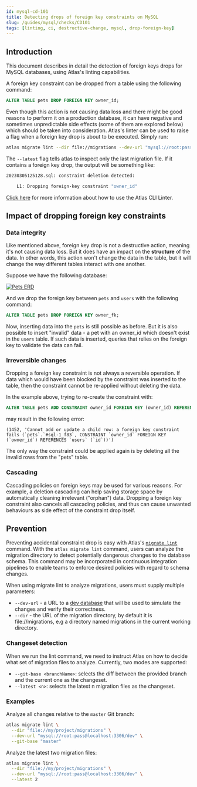 ```yaml
---
id: mysql-cd-101
title: Detecting drops of foreign key constraints on MySQL
slug: /guides/mysql/checks/CD101
tags: [linting, ci, destructive-change, mysql, drop-foreign-key]
---
```


## Introduction

This document describes in detail the detection of foreign keys drops for MySQL databases, 
using Atlas's linting capabilities.

A foreign key constraint can be dropped from a table using the following command:
```sql
ALTER TABLE pets DROP FOREIGN KEY owner_id;
```

Even though this action is not causing data loss and there might be good reasons to perform it on a production database, it can have negative and sometimes unpredictable side effects (some of them are explored below) which should be taken into consideration.
Atlas's linter can be used to raise a flag when a foreign key drop is about to be executed. Simply run:
```bash
atlas migrate lint --dir file://migrations --dev-url "mysql://root:pass@localhost:3306/dev" --latest 1
```
The `--latest` flag tells atlas to inspect only the last migration file. If it contains a foreign key drop, the output will be something like:

```bash
20230305125128.sql: constraint deletion detected:

	L1: Dropping foreign-key constraint "owner_id"
```

[Click here](/versioned/lint) for more information about how to use the Atlas CLI Linter.

## Impact of dropping foreign key constraints

### Data integrity
Like mentioned above, foreign key drop is not a destructive action, meaning it's not causing data loss. But it does have an impact on the **structure** of the data. In other words, this action won't change the data in the table, but it will change the way different tables interact with one another.

Suppose we have the following database:
<p style={{textAlign: "center"}}><a href="https://gh.atlasgo.cloud/explore/e3d188d0"><img src="https://atlasgo.io/uploads/users-pets.png" alt="Pets ERD"/></a></p>

 And we drop the foreign key between `pets` and `users` with the following command: 

```sql
ALTER TABLE pets DROP FOREIGN KEY owner_fk;
```

Now, inserting data into the `pets` is still possible as before. But it is also possible to insert "invalid" data - a pet with an owner_id which doesn't exist in the `users` table. If such data is inserted, queries that relies on the foreign key to validate the data can fail.


### Irreversible changes
Dropping a foreign key constraint is not always a reversible operation. If data which would have been blocked by the constraint was inserted to the table, then the constraint cannot be re-applied without deleting the data.

In the example above, trying to re-create the constraint with:
```sql
ALTER TABLE pets ADD CONSTRAINT owner_id FOREIGN KEY (owner_id) REFERENCES users (id);
```
may result in the following error:
```
(1452, 'Cannot add or update a child row: a foreign key constraint fails (`pets`.`#sql-1_f83`, CONSTRAINT `owner_id` FOREIGN KEY (`owner_id`) REFERENCES `users` (`id`))')
```

The only way the constraint could be applied again is by deleting all the invalid rows from the "pets" table.

### Cascading
Cascading policies on foreign keys may be used for various reasons. For example, a deletion cascading can help saving storage space by automatically cleaning irrelevant ("orphan") data. Dropping a foreign key constraint also cancels all cascading policies, and thus can cause unwanted behaviours as side effect of the constraint drop itself.

## Prevention

Preventing accidental constraint drop is easy with Atlas's [`migrate lint`](/versioned/lint)
command. With the `atlas migrate lint` command, users can analyze the migration directory to 
detect potentially dangerous changes to the database schema. This command may be 
incorporated in continuous integration pipelines to enable teams to enforce 
desired policies with regard to schema changes.

When using migrate lint to analyze migrations, users must supply multiple parameters:

* `--dev-url` - a URL to a [dev database](/concepts/dev-database) that will be used to simulate the changes and verify their correctness.
* `--dir` - the URL of the migration directory, by default it is file://migrations, e.g a directory named migrations in the current working directory.

### Changeset detection

When we run the lint command, we need to instruct Atlas on how to decide what set of migration files to analyze. 
Currently, two modes are supported:

* `--git-base <branchName>`: selects the diff between the provided branch and the current one as the changeset.
* `--latest <n>`: selects the latest n migration files as the changeset.

### Examples

Analyze all changes relative to the `master` Git branch:

```bash
atlas migrate lint \
  --dir "file://my/project/migrations" \
  --dev-url "mysql://root:pass@localhost:3306/dev" \
  --git-base "master"
```

Analyze the latest two migration files:

```bash
atlas migrate lint \
  --dir "file://my/project/migrations" \
  --dev-url "mysql://root:pass@localhost:3306/dev" \
  --latest 2
```